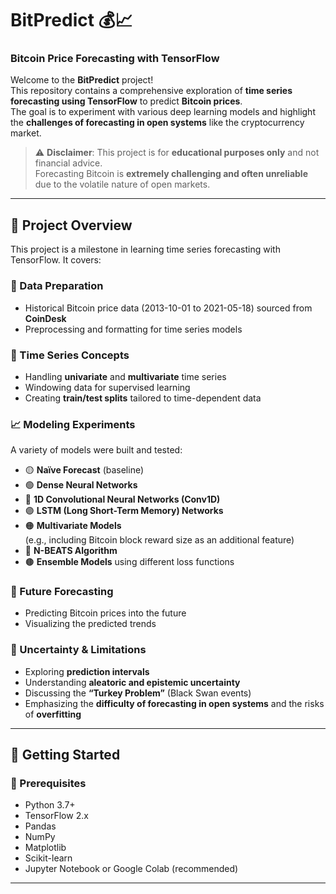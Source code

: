 # BitPredict 💰📈  
### Bitcoin Price Forecasting with TensorFlow

Welcome to the **BitPredict** project!  
This repository contains a comprehensive exploration of **time series forecasting using TensorFlow** to predict **Bitcoin prices**.  
The goal is to experiment with various deep learning models and highlight the **challenges of forecasting in open systems** like the cryptocurrency market.

> ⚠️ **Disclaimer**: This project is for **educational purposes only** and not financial advice.  
> Forecasting Bitcoin is **extremely challenging and often unreliable** due to the volatile nature of open markets.

---

## 📖 Project Overview

This project is a milestone in learning time series forecasting with TensorFlow. It covers:

### 🔧 Data Preparation
- Historical Bitcoin price data (2013-10-01 to 2021-05-18) sourced from **CoinDesk**
- Preprocessing and formatting for time series models

### 🧠 Time Series Concepts
- Handling **univariate** and **multivariate** time series
- Windowing data for supervised learning
- Creating **train/test splits** tailored to time-dependent data

### 📈 Modeling Experiments
A variety of models were built and tested:

- 🟡 **Naïve Forecast** (baseline)
- 🟢 **Dense Neural Networks**
- 🔵 **1D Convolutional Neural Networks (Conv1D)**
- 🟣 **LSTM (Long Short-Term Memory) Networks**
- 🟠 **Multivariate Models**  
  (e.g., including Bitcoin block reward size as an additional feature)
- 🔴 **N-BEATS Algorithm**
- 🟤 **Ensemble Models** using different loss functions

### 🔮 Future Forecasting
- Predicting Bitcoin prices into the future
- Visualizing the predicted trends

### 🧩 Uncertainty & Limitations
- Exploring **prediction intervals**
- Understanding **aleatoric and epistemic uncertainty**
- Discussing the **“Turkey Problem”** (Black Swan events)
- Emphasizing the **difficulty of forecasting in open systems** and the risks of **overfitting**

---

## 🚀 Getting Started

### 🔧 Prerequisites

- Python 3.7+
- TensorFlow 2.x
- Pandas
- NumPy
- Matplotlib
- Scikit-learn
- Jupyter Notebook or Google Colab (recommended)

---